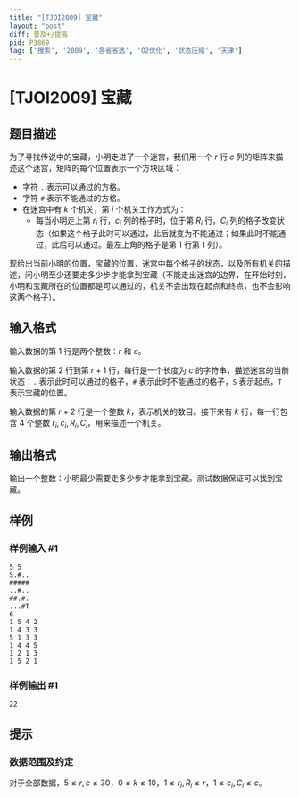 ```yaml
---
title: "[TJOI2009] 宝藏"
layout: "post"
diff: 普及+/提高
pid: P3869
tag: ['搜索', '2009', '各省省选', 'O2优化', '状态压缩', '天津']
---
```

# [TJOI2009] 宝藏
## 题目描述

为了寻找传说中的宝藏，小明走进了一个迷宫，我们用一个 $r$ 行 $c$ 列的矩阵来描述这个迷宫，矩阵的每个位置表示一个方块区域：

- 字符 `.` 表示可以通过的方格。
- 字符 `#` 表示不能通过的方格。
- 在迷宫中有 $k$ 个机关，第 $i$ 个机关工作方式为：  
  - 每当小明走上第 $r_i$ 行，$c_i$ 列的格子时，位于第 $R_i$ 行，$C_i$ 列的格子改变状态（如果这个格子此时可以通过，此后就变为不能通过；如果此时不能通过，此后可以通过。最左上角的格子是第 $1$ 行第 $1$ 列）。

现给出当前小明的位置，宝藏的位置，迷宫中每个格子的状态，以及所有机关的描述，问小明至少还要走多少步才能拿到宝藏（不能走出迷宫的边界，在开始时刻，小明和宝藏所在的位置都是可以通过的，机关不会出现在起点和终点，也不会影响这两个格子）。

## 输入格式

输入数据的第 $1$ 行是两个整数：$r$ 和 $c$。

输入数据的第 $2$ 行到第 $r+1$ 行，每行是一个长度为 $c$ 的字符串，描述迷宫的当前状态：`.` 表示此时可以通过的格子，`#` 表示此时不能通过的格子，`S` 表示起点，`T` 表示宝藏的位置。

输入数据的第 $r+2$ 行是一个整数 $k$，表示机关的数目。接下来有 $k$ 行，每一行包含 $4$ 个整数 $r_i,c_i,R_i,C_i$，用来描述一个机关。

## 输出格式

输出一个整数：小明最少需要走多少步才能拿到宝藏。测试数据保证可以找到宝藏。

## 样例

### 样例输入 #1
```
5 5
S.#..
#####
..#..
##.#.
...#T
6
1 5 4 2
1 4 3 3
5 1 3 3
1 4 4 5
1 2 1 3
1 5 2 1

```
### 样例输出 #1
```
22
```
## 提示

### 数据范围及约定

对于全部数据，$5 \le r, c \le 30$，$0 \le k \le 10$，$1 \le r_i,R_i\le r$，$1 \le c_i,C_i \le c$。


